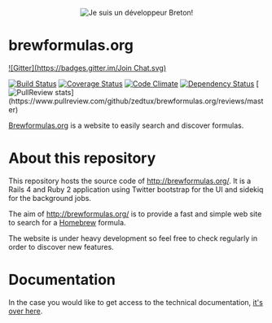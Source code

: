 <p align="center">
  <img src="https://raw.github.com/zedtux/gpair/master/media/developpeur_breton_logo.png" alt="Je suis un développeur Breton!"/>
</p>

# brewformulas.org
[![Gitter](https://badges.gitter.im/Join Chat.svg)](https://gitter.im/zedtux/brewformulas.org?utm_source=badge&utm_medium=badge&utm_campaign=pr-badge&utm_content=badge)

[![Build Status](https://travis-ci.org/zedtux/brewformulas.org.png?branch=master)](https://travis-ci.org/zedtux/brewformulas.org) [![Coverage Status](https://coveralls.io/repos/zedtux/brewformulas.org/badge.png)](https://coveralls.io/r/zedtux/brewformulas.org) [![Code Climate](https://codeclimate.com/github/zedtux/brewformulas.org.png)](https://codeclimate.com/github/zedtux/brewformulas.org) [![Dependency Status](https://gemnasium.com/zedtux/brewformulas.org.png)](https://gemnasium.com/zedtux/brewformulas.org) [![PullReview stats](https://www.pullreview.com/github/zedtux/brewformulas.org/badges/master.svg?)](https://www.pullreview.com/github/zedtux/brewformulas.org/reviews/master)

[Brewformulas.org](http://brewformulas.org) is a website to easily search and discover formulas.

# About this repository

This repository hosts the source code of http://brewformulas.org/.
It is a Rails 4 and Ruby 2 application using Twitter bootstrap for the UI and sidekiq for the background jobs.

The aim of http://brewformulas.org/ is to provide a fast and simple web site to search for a [Homebrew](https://github.com/Homebrew/homebrew) formula.


The website is under heavy development so feel free to check regularly in order to discover new features.

# Documentation

In the case you would like to get access to the technical documentation, [it's over here](http://rdoc.info/github/zedtux/brewformulas.org/master/frames).
